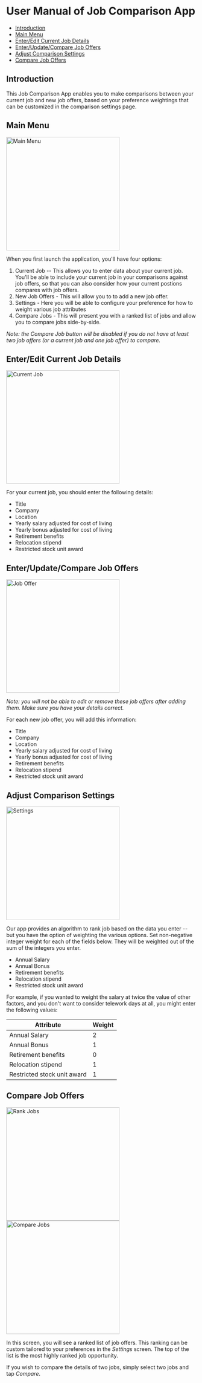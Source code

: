 # User Manual of Job Comparison App

- [Introduction](#introduction)
- [Main Menu](#main-menu)
- [Enter/Edit Current Job Details](#enter//edit-current-job-details)
- [Enter/Update/Compare Job Offers](#enter//update//compare-job-offers)
- [Adjust Comparison Settings](#adjust-comparison-settings)
- [Compare Job Offers](#compare-job-offers)


## Introduction

This Job Comparison App enables you to make comparisons between your current job and new job offers, based on your preference weightings that can be customized in the comparison settings page.

## Main Menu

<img src="./images/MainMenu.png" alt="Main Menu" width="300"/>

When you first launch the application, you'll have four options:

1. Current Job -- This allows you to enter data about your current job.  You'll be able to include your current job in your comparisons against job offers, so that you can also consider how your current postions compares with job offers.
2. New Job Offers - This will allow you to to add a new job offer.  
3. Settings - Here you will be able to configure your preference for how to weight various job attributes 
4. Compare Jobs - This will present you with a ranked list of jobs and allow you to compare jobs side-by-side.

*Note: the Compare Job button will be disabled if you do not have at least two job offers (or a current job and one job offer) to compare.*

## Enter/Edit Current Job Details

<img src="./images/CurrentJob.png" alt="Current Job" width="300"/>

For your current job, you should enter the following details: 

* Title
* Company
* Location
* Yearly salary adjusted for cost of living
* Yearly bonus adjusted for cost of living
* Retirement benefits
* Relocation stipend
* Restricted stock unit award

## Enter/Update/Compare Job Offers

<img src="./images/JobOffer.png" alt="Job Offer" width="300"/>

*Note: you will not be able to edit or remove these job offers after adding them. Make sure you have your details correct.*

For each new job offer, you will add this information:

* Title
* Company
* Location
* Yearly salary adjusted for cost of living
* Yearly bonus adjusted for cost of living
* Retirement benefits
* Relocation stipend
* Restricted stock unit award

## Adjust Comparison Settings

<img src="./images/Settings.png" alt="Settings" width="300"/>

Our app provides an algorithm to rank job based on the data you enter -- but you have the option of weighting the various options.  Set non-negative integer weight for each of the fields below.  They will be weighted out of the sum of the integers you enter.

* Annual Salary
* Annual Bonus
* Retirement benefits
* Relocation stipend
* Restricted stock unit award

For example, if you wanted to weight the salary at twice the value of other factors, and you don't want to consider telework days at all, you might enter the following values:

| Attribute                   | Weight |
|-----------------------------|--------|
| Annual Salary               | 2      |
| Annual Bonus                | 1      |
| Retirement benefits         | 0      |
| Relocation stipend          | 1      |
| Restricted stock unit award | 1      |

## Compare Job Offers

<img src="./images/RankJobs.png" alt="Rank Jobs" width="300" />
<img src="./images/CompareJobs.png" alt="Compare Jobs" width="300"/>


In this screen, you will see a ranked list of job offers.  This ranking can be custom tailored to your preferences in the *Settings* screen.  The top of the list is the most highly ranked job opportunity.

If you wish to compare the details of two jobs, simply select two jobs and tap *Compare*.




 